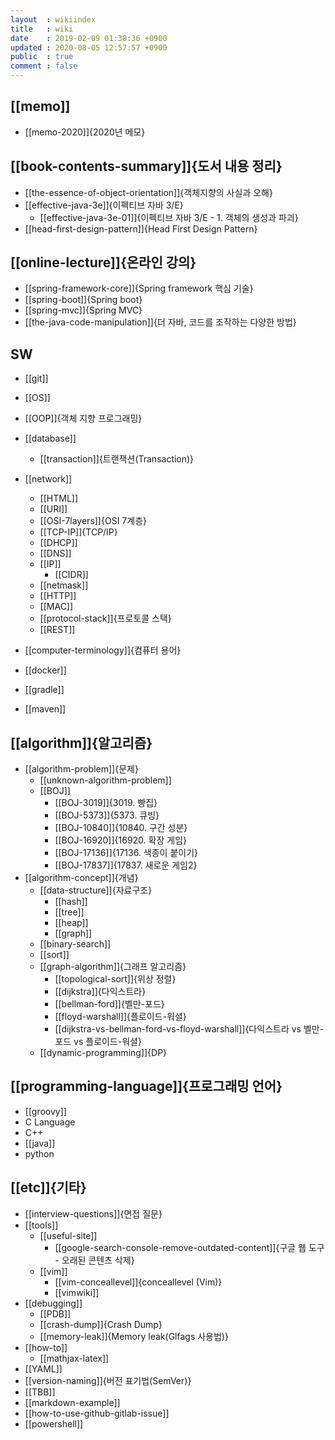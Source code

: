 ```yaml
---
layout  : wikiindex
title   : wiki
date    : 2019-02-09 01:38:36 +0900
updated : 2020-08-05 12:57:57 +0900
public  : true
comment : false
---
```


## [[memo]]
* [[memo-2020]]{2020년 메모}


## [[book-contents-summary]]{도서 내용 정리}
* [[the-essence-of-object-orientation]]{객체지향의 사실과 오해}
* [[effective-java-3e]]{이펙티브 자바 3/E}
	* [[effective-java-3e-01]]{이펙티브 자바 3/E - 1. 객체의 생성과 파괴}
* [[head-first-design-pattern]]{Head First Design Pattern}
 
## [[online-lecture]]{온라인 강의}
* [[spring-framework-core]]{Spring framework 핵심 기술}
* [[spring-boot]]{Spring boot}
* [[spring-mvc]]{Spring MVC}
* [[the-java-code-manipulation]]{더 자바, 코드를 조작하는 다양한 방법}
 

 
## SW
* [[git]]
* [[OS]]
* [[OOP]]{객체 지향 프로그래밍}
* [[database]]
	* [[transaction]]{트랜잭션(Transaction)}
* [[network]]
	* [[HTML]]
	* [[URI]]
	* [[OSI-7layers]]{OSI 7계층}
	* [[TCP-IP]]{TCP/IP}
	* [[DHCP]]
	* [[DNS]]
	* [[IP]]
		* [[CIDR]]
	* [[netmask]]
	* [[HTTP]]
	* [[MAC]]
	* [[protocol-stack]]{프로토콜 스택}
	* [[REST]]

* [[computer-terminology]]{컴퓨터 용어}
* [[docker]]
* [[gradle]]
* [[maven]]

## [[algorithm]]{알고리즘}
* [[algorithm-problem]]{문제}
	* [[unknown-algorithm-problem]]
	* [[BOJ]]
		* [[BOJ-3019]]{3019. 빵집}
		* [[BOJ-5373]]{5373. 큐빙}
		* [[BOJ-10840]]{10840. 구간 성분}
		* [[BOJ-16920]]{16920. 확장 게임}
		* [[BOJ-17136]]{17136. 색종이 붙이기}
		* [[BOJ-17837]]{17837. 새로운 게임2}
* [[algorithm-concept]]{개념}
	* [[data-structure]]{자료구조}
		* [[hash]]
		* [[tree]]
		* [[heap]]
		* [[graph]]
	* [[binary-search]]
	* [[sort]]
	* [[graph-algorithm]]{그래프 알고리즘}
		* [[topological-sort]]{위상 정렬}
		* [[dijkstra]]{다익스트라}
		* [[bellman-ford]]{벨만-포드}
		* [[floyd-warshall]]{플로이드-워셜}
		* [[dijkstra-vs-bellman-ford-vs-floyd-warshall]]{다익스트라 vs 벨만-포드 vs 플로이드-워셜}
	* [[dynamic-programming]]{DP}
 
## [[programming-language]]{프로그래밍 언어}
* [[groovy]]
* C Language
* C++
* [[java]]
* python
 
 

## [[etc]]{기타}
* [[interview-questions]]{면접 질문}
* [[tools]]
    * [[useful-site]]
        * [[google-search-console-remove-outdated-content]]{구글 웹 도구 - 오래된 콘텐츠 삭제}
	* [[vim]]
		* [[vim-conceallevel]]{conceallevel (Vim)}
		* [[vimwiki]]
* [[debugging]]
	* [[PDB]]
	* [[crash-dump]]{Crash Dump}
	* [[memory-leak]]{Memory leak(Glfags 사용법)}
* [[how-to]]
    * [[mathjax-latex]]
* [[YAML]]
* [[version-naming]]{버전 표기법(SemVer)}
* [[TBB]]
* [[markdown-example]]
* [[how-to-use-github-gitlab-issue]]
* [[powershell]]
